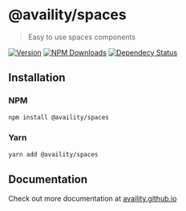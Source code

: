 # @availity/spaces

> Easy to use spaces components

[![Version](https://img.shields.io/npm/v/@availity/spaces.svg?style=for-the-badge)](https://www.npmjs.com/package/@availity/spaces)
[![NPM Downloads](https://img.shields.io/npm/dt/@availity/spaces.svg?style=for-the-badge)](https://www.npmjs.com/package/@availity/spaces)
[![Dependecy Status](https://img.shields.io/librariesio/release/npm/@availity/spaces?style=for-the-badge)](https://github.com/Availity/availity-react/blob/master/packages/spaces/package.json)

## Installation

### NPM

```bash
npm install @availity/spaces
```

### Yarn

```bash
yarn add @availity/spaces
```

## Documentation

Check out more documentation at [availity.github.io](https://availity.github.io/availity-react/components/spaces/index)
